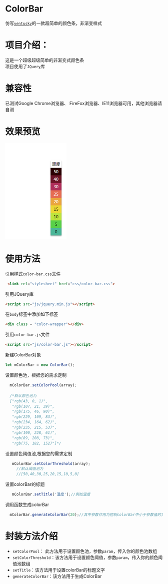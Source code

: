 # ColorBar
仿写[`ventusky`](https://www.ventusky.com/)的一款超简单的颜色条，非渐变样式

项目介绍：
====
这是一个超级超级简单的非渐变式颜色条
<br>项目使用了`JQuery`库<br>

兼容性
====
已测试Google Chrome浏览器、 FireFox浏览器、IE11浏览器可用，其他浏览器请自测

效果预览
====
![Image text](https://github.com/Victorfy1214/ColorBar/blob/master/preview/preview.png)

使用方法
====

引用样式`color-bar.css`文件
```html
 <link rel="stylesheet" href="css/color-bar.css">
 ```
 
 引用JQuery库
 ```html
 <script src="js/jquery.min.js"></script>
 ```
 在`body`标签中添加如下标签
 ```html
<div class = "color-wrapper"></div>
 ```
 引用`color-bar.js`文件
  ```html
<script src="js/color-bar.js"></script>
 ```
 
 新建ColorBar对象
 ```javascript
let mColorBar = new ColorBar();
 ```
 设置颜色池，根据您的需求定制
 ```javascript
   mColorBar.setColorPool(array);
   
   /*默认颜色池为
   ["rgb(43, 0, 1)",
    "rgb(107, 21, 39)",
    "rgb(175, 46, 90)",
    "rgb(229, 109, 83)",
    "rgb(234, 164, 62)",
    "rgb(235, 215, 53)",
    "rgb(190, 228, 61)",
    "rgb(89, 208, 73)",
    "rgb(75, 182, 152)"]*/
 ```
 设置颜色阈值池,根据您的需求定制
 ```javascript
    mColorBar.setColorThreshold(array);
      //默认阈值池为
      //[50,40,30,25,20,15,10,5,0]
 ```
 设置colorBar的标题
 ```javascript
    mColorBar.setTitle('温度');//例如温度
 ```
调用函数生成colorBar
 ```javascript
   mColorBar.generateColorBar(20);//其中参数作用为控制colorBar中小于参数值的文字的颜色为黑色，本例中小于20的颜色阈值文字都为黑色
 ```
 
封装方法介绍
====

* `setColorPool`： 此方法用于设置颜色池，参数`param`，传入你的颜色池数组
* `setColorThreshold`：该方法用于设置颜色阈值，参数`param`，传入你的颜色阈值池数组
* `setTitle`：该方法用于设置colorBar的标题文字
* `generateColorBar`：该方法用于生成ColorBar
